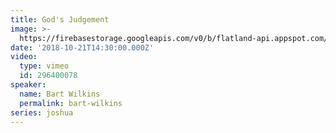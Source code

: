 ```yaml
---
title: God's Judgement
image: >-
  https://firebasestorage.googleapis.com/v0/b/flatland-api.appspot.com/o/sermons%2FScreen%20Shot%202018-10-21%20at%2011.58.59%20AM.png?alt=media&token=cc1d9a30-1571-4fa7-ab87-f6e1b3c16ec8
date: '2018-10-21T14:30:00.000Z'
video:
  type: vimeo
  id: 296400078
speaker:
  name: Bart Wilkins
  permalink: bart-wilkins
series: joshua
---
```


